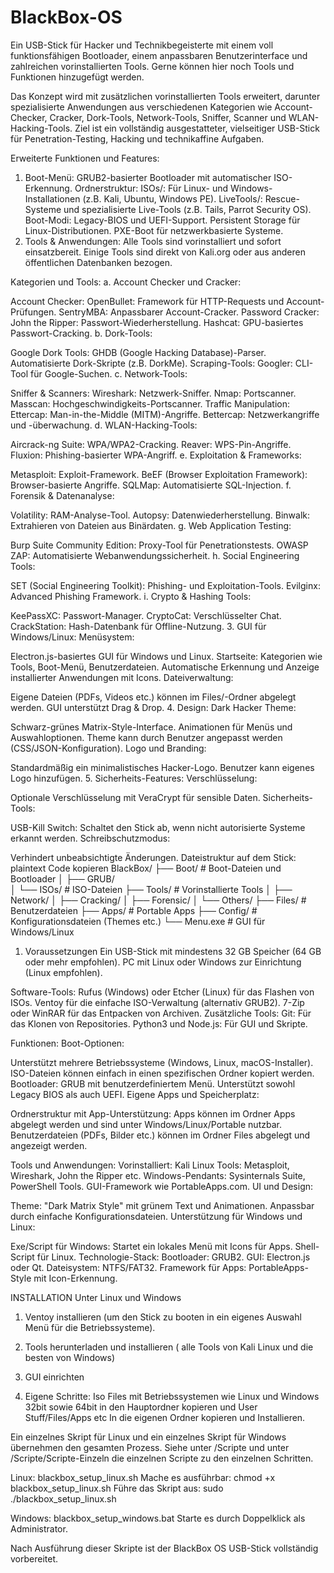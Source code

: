 # BlackBox-OS

Ein USB-Stick für Hacker und Technikbegeisterte mit einem voll funktionsfähigen Bootloader, einem anpassbaren Benutzerinterface und zahlreichen vorinstallierten Tools.
Gerne können hier noch Tools und Funktionen hinzugefügt werden.

Das Konzept wird mit zusätzlichen vorinstallierten Tools erweitert, darunter spezialisierte Anwendungen aus verschiedenen Kategorien wie Account-Checker, Cracker, Dork-Tools, Network-Tools, Sniffer, Scanner und WLAN-Hacking-Tools. Ziel ist ein vollständig ausgestatteter, vielseitiger USB-Stick für Penetration-Testing, Hacking und technikaffine Aufgaben.

Erweiterte Funktionen und Features:
1. Boot-Menü:
GRUB2-basierter Bootloader mit automatischer ISO-Erkennung.
Ordnerstruktur:
ISOs/: Für Linux- und Windows-Installationen (z.B. Kali, Ubuntu, Windows PE).
LiveTools/: Rescue-Systeme und spezialisierte Live-Tools (z.B. Tails, Parrot Security OS).
Boot-Modi:
Legacy-BIOS und UEFI-Support.
Persistent Storage für Linux-Distributionen.
PXE-Boot für netzwerkbasierte Systeme.
2. Tools & Anwendungen:
Alle Tools sind vorinstalliert und sofort einsatzbereit. Einige Tools sind direkt von Kali.org oder aus anderen öffentlichen Datenbanken bezogen.

Kategorien und Tools:
a. Account Checker und Cracker:

Account Checker:
OpenBullet: Framework für HTTP-Requests und Account-Prüfungen.
SentryMBA: Anpassbarer Account-Cracker.
Password Cracker:
John the Ripper: Passwort-Wiederherstellung.
Hashcat: GPU-basiertes Passwort-Cracking.
b. Dork-Tools:

Google Dork Tools:
GHDB (Google Hacking Database)-Parser.
Automatisierte Dork-Skripte (z.B. DorkMe).
Scraping-Tools:
Googler: CLI-Tool für Google-Suchen.
c. Network-Tools:

Sniffer & Scanners:
Wireshark: Netzwerk-Sniffer.
Nmap: Portscanner.
Masscan: Hochgeschwindigkeits-Portscanner.
Traffic Manipulation:
Ettercap: Man-in-the-Middle (MITM)-Angriffe.
Bettercap: Netzwerkangriffe und -überwachung.
d. WLAN-Hacking-Tools:

Aircrack-ng Suite: WPA/WPA2-Cracking.
Reaver: WPS-Pin-Angriffe.
Fluxion: Phishing-basierter WPA-Angriff.
e. Exploitation & Frameworks:

Metasploit: Exploit-Framework.
BeEF (Browser Exploitation Framework): Browser-basierte Angriffe.
SQLMap: Automatisierte SQL-Injection.
f. Forensik & Datenanalyse:

Volatility: RAM-Analyse-Tool.
Autopsy: Datenwiederherstellung.
Binwalk: Extrahieren von Dateien aus Binärdaten.
g. Web Application Testing:

Burp Suite Community Edition: Proxy-Tool für Penetrationstests.
OWASP ZAP: Automatisierte Webanwendungssicherheit.
h. Social Engineering Tools:

SET (Social Engineering Toolkit): Phishing- und Exploitation-Tools.
Evilginx: Advanced Phishing Framework.
i. Crypto & Hashing Tools:

KeePassXC: Passwort-Manager.
CryptoCat: Verschlüsselter Chat.
CrackStation: Hash-Datenbank für Offline-Nutzung.
3. GUI für Windows/Linux:
Menüsystem:

Electron.js-basiertes GUI für Windows und Linux.
Startseite: Kategorien wie Tools, Boot-Menü, Benutzerdateien.
Automatische Erkennung und Anzeige installierter Anwendungen mit Icons.
Dateiverwaltung:

Eigene Dateien (PDFs, Videos etc.) können im Files/-Ordner abgelegt werden.
GUI unterstützt Drag & Drop.
4. Design:
Dark Hacker Theme:

Schwarz-grünes Matrix-Style-Interface.
Animationen für Menüs und Auswahloptionen.
Theme kann durch Benutzer angepasst werden (CSS/JSON-Konfiguration).
Logo und Branding:

Standardmäßig ein minimalistisches Hacker-Logo.
Benutzer kann eigenes Logo hinzufügen.
5. Sicherheits-Features:
Verschlüsselung:

Optionale Verschlüsselung mit VeraCrypt für sensible Daten.
Sicherheits-Tools:

USB-Kill Switch: Schaltet den Stick ab, wenn nicht autorisierte Systeme erkannt werden.
Schreibschutzmodus:

Verhindert unbeabsichtigte Änderungen.
Dateistruktur auf dem Stick:
plaintext
Code kopieren
BlackBox/
├── Boot/            # Boot-Dateien und Bootloader
│   ├── GRUB/        
│   └── ISOs/        # ISO-Dateien
├── Tools/           # Vorinstallierte Tools
│   ├── Network/
│   ├── Cracking/
│   ├── Forensic/
│   └── Others/
├── Files/           # Benutzerdateien
├── Apps/            # Portable Apps
├── Config/          # Konfigurationsdateien (Themes etc.)
└── Menu.exe         # GUI für Windows/Linux



1. Voraussetzungen
Ein USB-Stick mit mindestens 32 GB Speicher (64 GB oder mehr empfohlen).
PC mit Linux oder Windows zur Einrichtung (Linux empfohlen).

Software-Tools:
Rufus (Windows) oder Etcher (Linux) für das Flashen von ISOs.
Ventoy für die einfache ISO-Verwaltung (alternativ GRUB2).
7-Zip oder WinRAR für das Entpacken von Archiven.
Zusätzliche Tools:
Git: Für das Klonen von Repositories.
Python3 und Node.js: Für GUI und Skripte.

Funktionen:
Boot-Optionen:

Unterstützt mehrere Betriebssysteme (Windows, Linux, macOS-Installer).
ISO-Dateien können einfach in einen spezifischen Ordner kopiert werden.
Bootloader: GRUB mit benutzerdefiniertem Menü.
Unterstützt sowohl Legacy BIOS als auch UEFI.
Eigene Apps und Speicherplatz:

Ordnerstruktur mit App-Unterstützung:
Apps können im Ordner Apps abgelegt werden und sind unter Windows/Linux/Portable nutzbar.
Benutzerdateien (PDFs, Bilder etc.) können im Ordner Files abgelegt und angezeigt werden.

Tools und Anwendungen:
Vorinstalliert:
Kali Linux Tools: Metasploit, Wireshark, John the Ripper etc.
Windows-Pendants: Sysinternals Suite, PowerShell Tools.
GUI-Framework wie PortableApps.com.
UI und Design:

Theme: "Dark Matrix Style" mit grünem Text und Animationen.
Anpassbar durch einfache Konfigurationsdateien.
Unterstützung für Windows und Linux:

Exe/Script für Windows: Startet ein lokales Menü mit Icons für Apps.
Shell-Script für Linux.
Technologie-Stack:
Bootloader: GRUB2.
GUI: Electron.js oder Qt.
Dateisystem: NTFS/FAT32.
Framework für Apps: PortableApps-Style mit Icon-Erkennung.


INSTALLATION
Unter Linux und Windows

1. Ventoy installieren (um den Stick zu booten in ein eigenes Auswahl Menü für die Betriebssysteme).
2. Tools herunterladen und installieren ( alle Tools von Kali Linux und die besten von Windows)
3. GUI einrichten

4. Eigene Schritte: Iso Files mit Betriebssystemen wie Linux und Windows 32bit sowie 64bit in den Hauptordner kopieren und User Stuff/Files/Apps etc In die eigenen Ordner kopieren und Installieren.

Ein einzelnes Skript für Linux und ein einzelnes Skript für Windows übernehmen den gesamten Prozess. Siehe unter /Scripte und unter /Scripte/Scripte-Einzeln die einzelnen Scripte zu den einzelnen Schritten.


Linux: blackbox_setup_linux.sh
Mache es ausführbar: chmod +x blackbox_setup_linux.sh
Führe das Skript aus: sudo ./blackbox_setup_linux.sh

Windows: blackbox_setup_windows.bat
Starte es durch Doppelklick als Administrator.


Nach Ausführung dieser Skripte ist der BlackBox OS USB-Stick vollständig vorbereitet.



